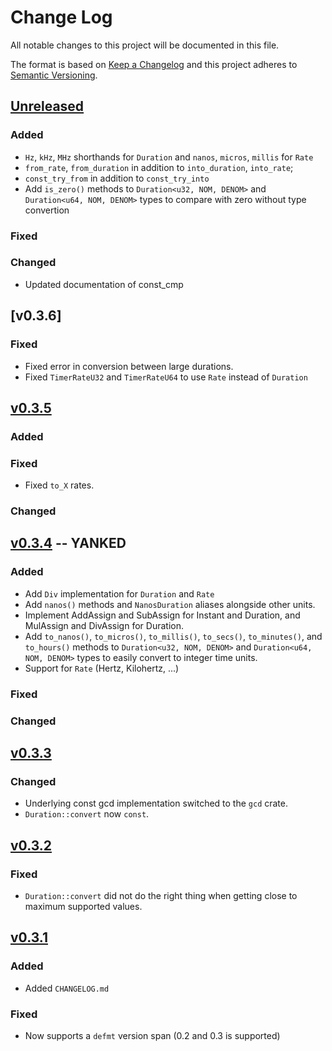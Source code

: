 # Change Log

All notable changes to this project will be documented in this file.

The format is based on [Keep a Changelog](http://keepachangelog.com/)
and this project adheres to [Semantic Versioning](http://semver.org/).

## [Unreleased]

### Added

- `Hz`, `kHz`, `MHz` shorthands for `Duration` and `nanos`, `micros`, `millis` for `Rate`
- `from_rate`, `from_duration` in addition to `into_duration`, `into_rate`;
- `const_try_from` in addition to `const_try_into`
- Add `is_zero()` methods to `Duration<u32, NOM, DENOM>` and
  `Duration<u64, NOM, DENOM>` types to compare with zero without type convertion

### Fixed

### Changed

- Updated documentation of const_cmp

## [v0.3.6] 

### Fixed

- Fixed error in conversion between large durations.
- Fixed `TimerRateU32` and `TimerRateU64` to use `Rate` instead of `Duration`

## [v0.3.5] 

### Added

### Fixed

- Fixed `to_X` rates.

### Changed

## [v0.3.4] -- YANKED

### Added

- Add `Div` implementation for `Duration` and `Rate`
- Add `nanos()` methods and `NanosDuration` aliases alongside other units.
- Implement AddAssign and SubAssign for Instant and Duration, and
  MulAssign and DivAssign for Duration.
- Add `to_nanos()`, `to_micros()`, `to_millis()`, `to_secs()`, `to_minutes()`,
  and `to_hours()` methods to `Duration<u32, NOM, DENOM>` and
  `Duration<u64, NOM, DENOM>` types to easily convert to integer time units.
- Support for `Rate` (Hertz, Kilohertz, ...)

### Fixed

### Changed

## [v0.3.3]

### Changed

- Underlying const gcd implementation switched to the `gcd` crate.
- `Duration::convert` now `const`.

## [v0.3.2]

### Fixed

- `Duration::convert` did not do the right thing when getting close to maximum supported values.

## [v0.3.1]

### Added

- Added `CHANGELOG.md`

### Fixed

- Now supports a `defmt` version span (0.2 and 0.3 is supported)

[Unreleased]: https://github.com/korken89/fugit/compare/v0.3.5...HEAD
[v0.3.5]: https://github.com/korken89/fugit/compare/v0.3.4...v0.3.5
[v0.3.4]: https://github.com/korken89/fugit/compare/v0.3.3...v0.3.4
[v0.3.3]: https://github.com/korken89/fugit/compare/v0.3.2...v0.3.3
[v0.3.2]: https://github.com/korken89/fugit/compare/v0.3.1...v0.3.2
[v0.3.1]: https://github.com/korken89/fugit/compare/v0.3.0...v0.3.1
